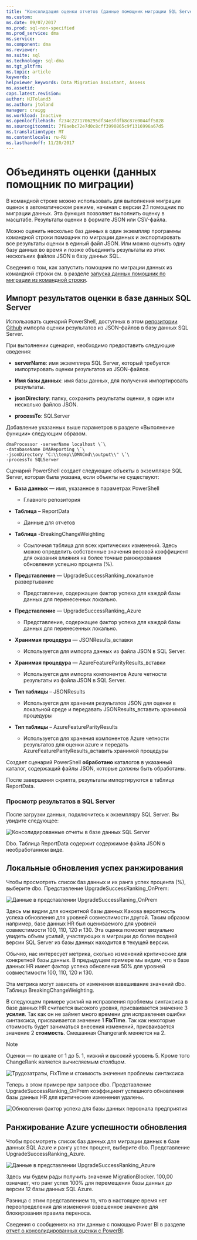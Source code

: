 ```yaml
---
title: "Консолидация оценки отчетов (данные помощник миграции SQL Server) | Документы Microsoft"
ms.custom: 
ms.date: 09/07/2017
ms.prod: sql-non-specified
ms.prod_service: dma
ms.service: 
ms.component: dma
ms.reviewer: 
ms.suite: sql
ms.technology: sql-dma
ms.tgt_pltfrm: 
ms.topic: article
keywords: 
helpviewer_keywords: Data Migration Assistant, Assess
ms.assetid: 
caps.latest.revision: 
author: HJToland3
ms.author: jtoland
manager: craigg
ms.workload: Inactive
ms.openlocfilehash: f234c2271706295df34e3fdfb8c87e0044ff5828
ms.sourcegitcommit: 7f8aebc72e7d0c8cff3990865c9f1316996a67d5
ms.translationtype: MT
ms.contentlocale: ru-RU
ms.lasthandoff: 11/20/2017
---
```

# <a name="consolidate-assessment-reports-data-migration-assistant"></a>Объединять оценки (данных помощник по миграции)

В командной строке можно использовать для выполнения миграции оценок в автоматическом режиме, начиная с версии 2.1 помощник по миграции данных. Эта функция позволяет выполнить оценку в масштабе.  Результаты оценки в формате JSON или CSV-файла.

Можно оценить несколько баз данных в один экземпляр программы командной строки помощник по миграции данных и экспортировать все результаты оценки в единый файл JSON. Или можно оценить одну базу данных во время и позже объединить результаты из этих нескольких файлов JSON в базу данных SQL.

Сведения о том, как запустить помощник по миграции данных из командной строки см. в разделе [запуска данных помощник по миграции из командной строки](../dma/dma-commandline.md). 


## <a name="import-assessment-results-into-a-sql-server-database"></a>Импорт результатов оценки в базе данных SQL Server

Использовать сценарий PowerShell, доступных в этом [репозитории Github](https://github.com/Microsoft/sql-server-samples/tree/master/samples/features/data-migration-assistant) импорта оценки результатов из JSON-файлов в базу данных SQL Server.

При выполнении сценария, необходимо предоставить следующие сведения: 

- **serverName**: имя экземпляра SQL Server, который требуется импортировать оценки результатов из JSON-файлов.

- **Имя базы данных**: имя базы данных, для получения импортировать результаты.

- **jsonDirectory**: папку, сохранить результаты оценки, в один или несколько файлов JSON.

- **processTo**: SQLServer

Добавление указанных выше параметров в разделе «Выполнение функции» следующим образом.

```
dmaProcessor -serverName localhost \`\
-databaseName DMAReporting \`\
-jsonDirectory "C:\\temp\\DMACmd\\output\\" \`\
-processTo SQLServer
```

Сценарий PowerShell создает следующие объекты в экземпляре SQL Server, которая была указана, если объекты не существуют:

- **База данных** — имя, указанное в параметрах PowerShell

  - Главного репозитория

- **Таблица** – ReportData

  - Данные для отчетов

- **Таблица** -BreakingChangeWeighting

  - Ссылочная таблица для всех критических изменений.  Здесь можно определить собственные значения весовой коэффициент для оказания влияния на более точные ранжирования обновления успешно процента (%).

- **Представление** — UpgradeSuccessRanking\_локальное развертывание

  - Представление, содержащее фактор успеха для каждой базы данных для перенесенных локально.

- **Представление** — UpgradeSuccessRanking\_Azure

  - Представление, содержащее фактор успеха для каждой базы данных для перенесенных локально.

- **Хранимая процедура** — JSONResults\_вставки

  - Используется для импорта данных из файла JSON в SQL Server.

- **Хранимая процедура** — AzureFeatureParityResults\_вставки

  - Используется для импорта компонентов Azure четности результаты из файла JSON в SQL Server.

- **Тип таблицы** – JSONResults

  - Используется для хранения результатов JSON для оценки в локальной среде и передавать JSONResults\_вставить хранимой процедуры

- **Тип таблицы** – AzureFeatureParityResults

  - Используется для хранения компонентов Azure четности результатов для оценки azure и передать AzureFeatureParityResults\_вставить хранимой процедуры

Создает сценарий PowerShell **обработано** каталогов в указанный каталог, содержащий файлы JSON, которые должны быть обработаны.

После завершения скрипта, результаты импортируются в таблице ReportData.

### <a name="viewing-the-results-in-sql-server"></a>Просмотр результатов в SQL Server

После загрузки данных, подключитесь к экземпляру SQL Server. Вы увидите следующее:

![Консолидированные отчеты в базе данных SQL Server](../dma/media/DMAReportingDatabase.png)

Dbo. Таблица ReportData содержит содержимое файла JSON в необработанном виде.

## <a name="on-premises-upgrade-success-ranking"></a>Локальные обновления успех ранжирования

Чтобы просмотреть список баз данных и их ранга успех процента (%), выберите dbo. Представление UpgradeSuccessRanking_OnPrem:

![Данные в представлении UpgradeSuccessRaning_OnPrem](../dma/media/UpgradeSuccessRankingView.png)

Здесь мы видим для конкретной базы данных Какова вероятность успеха обновления для уровней совместимости другой.  Таким образом например, базе данных HR был оцениваемого для уровней совместимости 100, 110, 120 и 130.  Эта оценка поможет визуально увидеть объем усилий, участвующих в миграции до более поздней версии SQL Server из базы данных находится в текущей версии.

Обычно, нас интересует метрика, сколько изменений критические для конкретной базы данных.  В предыдущем примере мы видим, что в базе данных HR имеет фактор успеха обновления 50% для уровней совместимости 100, 110, 120 и 130.

Эта метрика могут зависеть от изменения взвешивание значений dbo. Таблица BreakingChangeWeighting.

В следующем примере усилий на исправления проблемы синтаксиса в базе данных HR считается высокого уровня, присваивается значение 3 **усилия**. Так как он не займет много времени для исправления ошибки синтаксиса, присваивается значение 1 **FixTime**. Так как некоторые стоимость будет заниматься внесения изменений, присваивается значение 2 **стоимость**.  Смешанная Changerank меняется на 2.

> [!NOTE]
> Оценки — по шкале от 1 до 5.  1, низкий и высокий уровень 5. Кроме того ChangeRank является вычисляемым столбцом.

![Трудозатраты, FixTime и стоимость значения проблемы синтаксиса](../dma/media/SyntaxIssueEffort.png)

Теперь в этом примере при запросе dbo. Представление UpgradeSuccessRanking_OnPrem коэффициент успешного обновления базы данных HR для критические изменения удалены.

![Обновления фактор успеха для базы данных персонала предприятия](../dma/media/UpgradeSuccessFactor_HR.png)

## <a name="azure-upgrade-success-ranking"></a>Ранжирование Azure успешности обновления

Чтобы просмотреть список баз данных для миграции данных в базе данных SQL Azure и рангу успех процент, выберите dbo. Представление UpgradeSuccessRanking_Azure.

![Данные в представлении UpgradeSuccessRanking_Azure](../dma/media/UpgradeSuccessRankingView_Azure.png)

Здесь мы будем рады получить значение MigrationBlocker.  100,00 означает, что ранг успех 100% для перемещения базы данных до версии 12 базы данных SQL Azure.

Разница с этим представлением то, что в настоящее время нет переопределения для изменения взвешенное значение для блокирования правила переноса.

Сведения о сообщениях на эти данные с помощью Power BI в разделе [отчет о консолидированных оценки с PowerBI](../dma/dma-powerbiassesreport.md).


